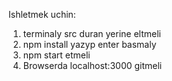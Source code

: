 Ishletmek uchin:
1. terminaly src duran yerine eltmeli
2. npm install yazyp enter basmaly
3. npm start etmeli
4. Browserda localhost:3000 gitmeli
